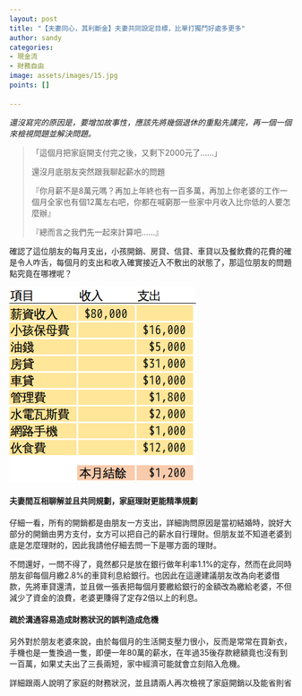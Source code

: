 ```yaml
---
layout: post
title: "【夫妻同心，其利斷金】夫妻共同設定目標，比單打獨鬥好處多更多"
author: sandy
categories:
- 現金流
- 財務自由
image: assets/images/15.jpg
points: []

---
```

_還沒寫完的原因是，要增加故事性，應該先將幾個退休的重點先講完，再一個一個來檢視問題並解決問題。_

> 
>
> 「這個月把家庭開支付完之後，又剩下2000元了......」
>
> 還沒月底朋友突然跟我聊起薪水的問題
>
> 『你月薪不是8萬元嗎？再加上年終也有一百多萬，再加上你老婆的工作一個月全家也有個12萬左右吧，你都在喊窮那一些家中月收入比你低的人要怎麼辦』
>
> 『總而言之我們先一起來計算吧......』

確認了這位朋友的每月支出，小孩開銷、房貸、信貸、車貸以及餐飲費的花費的確是令人咋舌，每個月的支出和收入確實接近入不敷出的狀態了，那這位朋友的問題點究竟在哪裡呢？

![](/uploads/第一課.PNG)

#### 夫妻間互相聊解並且共同規劃，家庭理財更能精準規劃

仔細一看，所有的開銷都是由朋友一方支出，詳細詢問原因是當初結婚時，說好大部分的開銷由男方支付，女方可以把自己的薪水自行理財。但朋友並不知道老婆到底是怎麼理財的，因此我請他仔細去問一下是哪方面的理財。

不問還好，一問不得了，竟然都只是放在銀行做年利率1.1%的定存，然而在此同時朋友卻每個月繳2.8%的車貸利息給銀行。也因此在這邊建議朋友改為向老婆借款，先將車貸還清，並且做一張表把每個月要繳給銀行的金額改為繳給老婆，不但減少了資金的浪費，老婆更賺得了定存2倍以上的利息。

#### 疏於溝通容易造成財務狀況的誤判造成危機

另外對於朋友老婆來說，由於每個月的生活開支壓力很小，反而是常常在買新衣，手機也是一隻換過一隻，即便一年80萬的薪水，在年過35後存款總額竟也沒有到一百萬，如果丈夫出了三長兩短，家中經濟可能就會立刻陷入危機。

詳細跟兩人說明了家庭的財務狀況，並且請兩人再次檢視了家庭開銷以及能省則省